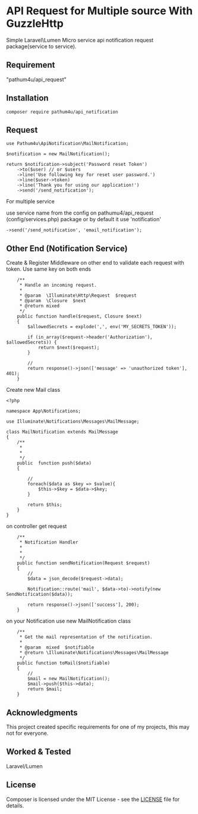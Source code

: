 API Request for Multiple source With GuzzleHttp
========================================

Simple Laravel\Lumen Micro service api notification request package(service to service).


Requirement    
------------

"pathum4u/api_request"


Installation 
------------

```
composer require pathum4u/api_notification
```

Request
-------


```
use Pathum4u\ApiNotification\MailNotification;

$notification = new MailNotification();

return $notification->subject('Password reset Token')
    ->to($user) // or $users
    ->line('Use following key for reset user password.')
    ->line($user->token)
    ->line('Thank you for using our application!')
    ->send('/send_notification');
```

For multiple service 

use service name from the config on pathumu4/api_request (config/services.php) package or by default it use 'notification'

```
->send('/send_notification', 'email_notification');
```

Other End (Notification Service)
---------

Create & Register Middleware on other end to validate each request with token. Use same key on both ends

```
    /**
     * Handle an incoming request.
     *
     * @param  \Illuminate\Http\Request  $request
     * @param  \Closure  $next
     * @return mixed
     */
    public function handle($request, Closure $next)
    {
        $allowedSecrets = explode(',', env('MY_SECRETS_TOKEN'));

        if (in_array($request->header('Authorization'), $allowedSecrets)) {
            return $next($request);
        }

        // 
        return response()->json(['message' => 'unauthorized token'], 401);
    }
```

Create new Mail class

```
<?php

namespace App\Notifications;

use Illuminate\Notifications\Messages\MailMessage;

class MailNotification extends MailMessage
{
    /**
     *
     *
     */
    public  function push($data)
    {

        //
        foreach($data as $key => $value){
            $this->$key = $data->$key;
        }

        return $this;
    }
}
```

on controller get request

```
    /**
     * Notification Handler
     *
     *
     */
    public function sendNotification(Request $request)
    {
        //
        $data = json_decode($request->data);

        Notification::route('mail', $data->to)->notify(new SendNotification($data));

        return response()->json(['success'], 200);
    }
```

on your Notification use new MailNotification class

```
    /**
     * Get the mail representation of the notification.
     *
     * @param  mixed  $notifiable
     * @return \Illuminate\Notifications\Messages\MailMessage
     */
    public function toMail($notifiable)
    {
        //
        $mail = new MailNotification();
        $mail->push($this->data);
        return $mail;
    }
```

Acknowledgments
---------------

This project created specific requirements for one of my projects, this may not for everyone.


Worked & Tested 
-------

Laravel/Lumen


License
-------

Composer is licensed under the MIT License - see the [LICENSE](LICENSE) file for details.
